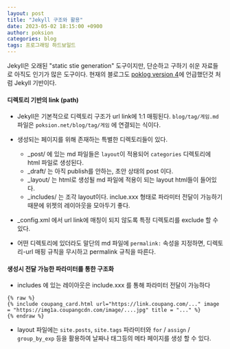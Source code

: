 ```yaml
---
layout: post
title: "Jekyll 구조와 활용"
date: 2023-05-02 18:15:00 +0900
author: poksion
categories: blog
tags: 프로그래밍 하드보일드
---
```


Jekyll은 오래된 "static stie generation" 도구이지만, 단순하고 구하기 쉬운 자료들로 아직도 인기가 많은 도구이다. 현재의 블로그도 [poklog version 4](/blog/2022/04/22/poklog-version-4.html)에 언급했던것 처럼 Jekyll 기반이다.

#### 디렉토리 기반의 link (path)

* Jekyll은 기본적으로 디렉토리 구조가 url link에 1:1 매핑된다. `blog/tag/게임.md` 파일은 `poksion.net/blog/tag/게임` 에 연결되는 식이다.

* 생성되는 페이지를 위해 존재하는 특별한 디렉토리들이 있다.
  * _post/ 에 있는 md 파일들은 `layout`이 적용되어 `categories` 디렉토리에 html 파일로 생성된다.
  * _draft/ 는 아직 publish를 안하는, 초안 상태의 post 이다.
  * _layout/ 는 html로 생성될 md 파일에 적용이 되는 layout html들이 들어있다.
  * _includes/ 는 조각 layout이다. inclue.xxx 형태로 파라미터 전달이 가능하기 때문에 위젯의 레이아웃을 모아두기 좋다.

* _config.xml 에서 url link에 매칭이 되지 않도록 특정 디렉토리를 exclude 할 수 있다.

* 어떤 디렉토리에 있더라도 말단의 md 파일에 `permalink:` 속성을 지정하면, 디렉토리-url 매핑 규칙을 무시하고 permalink 규칙을 따른다.

#### 생성시 전달 가능한 파라미터를 통한 구조화

* includes 에 있는 레이아웃은 include.xxx 를 통해 파라미터 전달이 가능하다

```
{% raw %}
{% include coupang_card.html url="https://link.coupang.com/..." image = "https://img1a.coupangcdn.com/image/....jpg" title = "..." %}
{% endraw %}
```

* layout 파일에는 `site.posts`, `site.tags` 파라미터와 `for` / `assign` / `group_by_exp` 등을 활용하여 날짜나 태그등의 메타 페이지를 생성 할 수 있다.